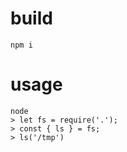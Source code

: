 # build

    npm i

# usage

    node
    > let fs = require('.');
    > const { ls } = fs;
    > ls('/tmp')